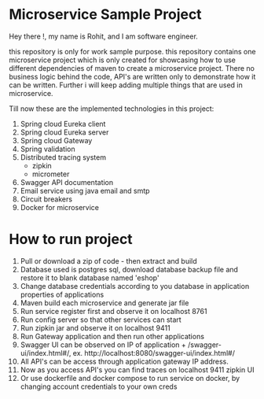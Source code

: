 # Microservice Sample Project

Hey there !,
my name is Rohit, and I am software engineer.

this repository is only for work sample purpose. this repository contains one microservice project which is only created for showcasing how to use different dependencies of maven to create a microservice project. There no business logic behind the code, API's are written only to demonstrate how it can be written. Further i will keep adding multiple things that are used in microservice.

Till now these are the implemented technologies in this project: 
1. Spring cloud Eureka client
2. Spring cloud Eureka server
3. Spring cloud Gateway 
4. Spring validation
5. Distributed tracing system
    - zipkin
    - micrometer
6. Swagger API documentation
7. Email service using java email and smtp
8. Circuit breakers
9. Docker for microservice

# How to run project
1. Pull or download a zip of code - then extract and build
2. Database used is postgres sql, download database backup file and restore it to blank database named 'eshop'
3. Change database credentials according to you database in application properties of applications
4. Maven build each microservice and generate jar file
5. Run service register first and observe it on localhost 8761
6. Run config server so that other services can start
7. Run zipkin jar and observe it on localhost 9411
8. Run Gateway application and then run other applications
9. Swagger UI can be observed on IP of application + /swagger-ui/index.html#/, ex. http://localhost:8080/swagger-ui/index.html#/
10. All API's can be access through application gateway IP address.
11. Now as you access API's you can find traces on localhost 9411 zipkin UI
12. Or use dockerfile and docker compose to run service on docker, by changing account credentials to your own creds
